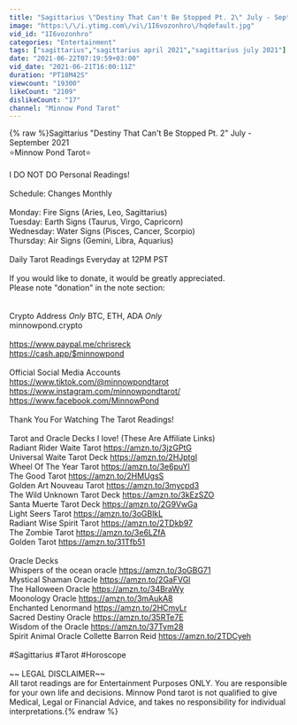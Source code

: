 ```yaml
---
title: "Sagittarius \"Destiny That Can't Be Stopped Pt. 2\" July - September 2021"
image: "https:\/\/i.ytimg.com\/vi\/1I6vozonhro\/hqdefault.jpg"
vid_id: "1I6vozonhro"
categories: "Entertainment"
tags: ["sagittarius","sagittarius april 2021","sagittarius july 2021"]
date: "2021-06-22T07:19:59+03:00"
vid_date: "2021-06-21T16:00:11Z"
duration: "PT18M42S"
viewcount: "19300"
likeCount: "2109"
dislikeCount: "17"
channel: "Minnow Pond Tarot"
---
```

{% raw %}Sagittarius &quot;Destiny That Can't Be Stopped Pt. 2&quot; July - September 2021<br />⭐️Minnow Pond Tarot⭐️<br /><br />I DO NOT DO Personal Readings!<br /><br />Schedule: Changes Monthly <br /><br />Monday:  Fire Signs (Aries, Leo, Sagittarius)<br />Tuesday: Earth Signs (Taurus, Virgo, Capricorn) <br />Wednesday: Water Signs (Pisces, Cancer, Scorpio)<br />Thursday: Air Signs (Gemini, Libra, Aquarius)<br /><br />Daily Tarot Readings Everyday at 12PM PST<br /><br />If you would like to donate, it would be greatly appreciated.<br />Please note &quot;donation&quot; in the note section:<br /><br /><br />Crypto Address *Only* BTC, ETH, ADA *Only*<br />minnowpond.crypto<br /><br /><a rel="nofollow" target="blank" href="https://www.paypal.me/chrisreck">https://www.paypal.me/chrisreck</a><br /><a rel="nofollow" target="blank" href="https://cash.app/$minnowpond">https://cash.app/$minnowpond</a><br /><br />Official Social Media Accounts<br /><a rel="nofollow" target="blank" href="https://www.tiktok.com/@minnowpondtarot">https://www.tiktok.com/@minnowpondtarot</a><br /><a rel="nofollow" target="blank" href="https://www.instagram.com/minnowpondtarot/">https://www.instagram.com/minnowpondtarot/</a><br /><a rel="nofollow" target="blank" href="https://www.facebook.com/MinnowPond">https://www.facebook.com/MinnowPond</a><br /><br />Thank You For Watching The Tarot Readings!<br /><br />Tarot and Oracle Decks I love! (These Are Affiliate Links)<br />Radiant Rider Waite Tarot <a rel="nofollow" target="blank" href="https://amzn.to/3jzGPtG">https://amzn.to/3jzGPtG</a><br />Universal Waite Tarot Deck <a rel="nofollow" target="blank" href="https://amzn.to/2HJptgI">https://amzn.to/2HJptgI</a><br />Wheel Of The Year Tarot <a rel="nofollow" target="blank" href="https://amzn.to/3e6puYl">https://amzn.to/3e6puYl</a><br />The Good Tarot <a rel="nofollow" target="blank" href="https://amzn.to/2HMUgsS">https://amzn.to/2HMUgsS</a><br />Golden Art Nouveau Tarot <a rel="nofollow" target="blank" href="https://amzn.to/3mycpd3">https://amzn.to/3mycpd3</a><br />The Wild Unknown Tarot Deck <a rel="nofollow" target="blank" href="https://amzn.to/3kEzSZO">https://amzn.to/3kEzSZO</a><br />Santa Muerte Tarot Deck <a rel="nofollow" target="blank" href="https://amzn.to/2G9VwGa">https://amzn.to/2G9VwGa</a><br />Light Seers Tarot <a rel="nofollow" target="blank" href="https://amzn.to/3oGBlkL">https://amzn.to/3oGBlkL</a><br />Radiant Wise Spirit Tarot <a rel="nofollow" target="blank" href="https://amzn.to/2TDkb97">https://amzn.to/2TDkb97</a><br />The Zombie Tarot <a rel="nofollow" target="blank" href="https://amzn.to/3e6LZfA">https://amzn.to/3e6LZfA</a><br />Golden Tarot <a rel="nofollow" target="blank" href="https://amzn.to/31Tfb51">https://amzn.to/31Tfb51</a><br /><br />Oracle Decks <br />Whispers of the ocean oracle <a rel="nofollow" target="blank" href="https://amzn.to/3oGBG71">https://amzn.to/3oGBG71</a><br />Mystical Shaman Oracle <a rel="nofollow" target="blank" href="https://amzn.to/2GaFVGl">https://amzn.to/2GaFVGl</a><br />The Halloween Oracle <a rel="nofollow" target="blank" href="https://amzn.to/34BraWy">https://amzn.to/34BraWy</a><br />Moonology Oracle <a rel="nofollow" target="blank" href="https://amzn.to/3mAukA8">https://amzn.to/3mAukA8</a><br />Enchanted Lenormand <a rel="nofollow" target="blank" href="https://amzn.to/2HCmvLr">https://amzn.to/2HCmvLr</a><br />Sacred Destiny Oracle <a rel="nofollow" target="blank" href="https://amzn.to/35RTe7E">https://amzn.to/35RTe7E</a><br />Wisdom of the Oracle <a rel="nofollow" target="blank" href="https://amzn.to/37Tym28">https://amzn.to/37Tym28</a><br />Spirit Animal Oracle Collette Barron Reid <a rel="nofollow" target="blank" href="https://amzn.to/2TDCyeh">https://amzn.to/2TDCyeh</a><br /><br />#Sagittarius #Tarot #Horoscope<br /><br />~~ LEGAL DISCLAIMER~~<br />All tarot readings are for Entertainment Purposes ONLY. You are responsible for your own life and decisions. Minnow Pond tarot is not qualified to give Medical, Legal or Financial Advice, and takes no responsibility for individual interpretations.{% endraw %}
